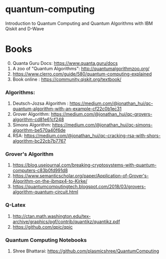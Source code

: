 # quantum-computing
Introduction to Quantum Computing and Quantum Algorithms with IBM Qiskit and D-Wave 

# Books
0. Quanta Guru Docs: https://www.quanta.guru/docs
1. A zoo of "Quantum Algorithms": http://quantumalgorithmzoo.org/
2. https://www.clerro.com/guide/580/quantum-computing-explained
3. Book online : https://community.qiskit.org/textbook/

### Algorithms:
1. Deutsch-Jozsa Algorithm : https://medium.com/@jonathan_hui/qc-quantum-algorithm-with-an-example-cf22c0b1ec31
2. Grover Algorithm: https://medium.com/@jonathan_hui/qc-grovers-algorithm-cd81e61cf248
3. Simons Algorithm: https://medium.com/@jonathan_hui/qc-simons-algorithm-be570a40f6de
4. RSA: https://medium.com/@jonathan_hui/qc-cracking-rsa-with-shors-algorithm-bc22cb7b7767

### Grover's Algorithm
1. https://blog.usejournal.com/breaking-cryptosystems-with-quantum-computers-c83b0fd991d8
2. https://www.semanticscholar.org/paper/Application-of-Grover's-Algorithm-on-the-ibmqx4-to-Kirke/
3. https://quantumcomputingtech.blogspot.com/2018/03/grovers-algorithm-quantum-circuit.html

### Q-Latex
1. http://ctan.math.washington.edu/tex-archive/graphics/pgf/contrib/quantikz/quantikz.pdf
2. https://github.com/qpic/qpic

### Quantum Computing Notebooks
1. Shree Bhattarai: https://github.com/plasmicshree/QuantumComputing
